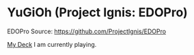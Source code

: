 # YuGiOh (Project Ignis: EDOPro)

EDOPro Source: <https://github.com/ProjectIgnis/EDOPro>

[My Deck](_Fabi-Blue-Eyes-Ulti-Evo-x-pro.ydk) I am currently playing.
